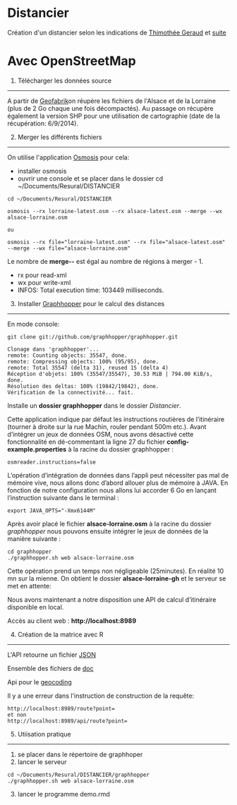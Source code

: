 Distancier
==========

Création d'un distancier selon les indications de [Thimothée Geraud](http://rgeomatic.hypotheses.org/134) et [suite](http://rgeomatic.hypotheses.org/157)

Avec OpenStreetMap
===================

1. Télécharger les données source
---------------------------------

A partir de [Geofabrik](http://download.geofabrik.de/europe/france.html)on réupère les fichiers de l'Alsace et de la Lorraine (plus de 2 Go chaque une fois décompactés). Au passage on récupère également la version SHP pour une utilisation de cartographie (date de la récupération: 6/9/2014).

2. Merger les différents fichiers
---------------------------------

On utilise l'application [Osmosis]() pour cela:

- installer osmosis
- ouvrir une console et se placer dans le dossier cd ~/Documents/Resural/DISTANCIER

```{r}
cd ~/Documents/Resural/DISTANCIER

osmosis --rx lorraine-latest.osm --rx alsace-latest.osm --merge --wx alsace-lorraine.osm

ou

osmosis --rx file="lorraine-latest.osm" --rx file="alsace-latest.osm" --merge --wx file="alsace-lorraine.osm"

```
Le nombre de __merge--__ est égal au nombre de régions à merger - 1.

- rx pour read-xml
- wx pour write-xml
- INFOS: Total execution time: 103449 milliseconds.


3. Installer [Graphhopper]() pour le calcul des distances
---------------------------------------------------------

En mode console: 

```{}
git clone git://github.com/graphhopper/graphhopper.git

Clonage dans 'graphhopper'...
remote: Counting objects: 35547, done.
remote: Compressing objects: 100% (95/95), done.
remote: Total 35547 (delta 31), reused 15 (delta 4)
Réception d'objets: 100% (35547/35547), 30.53 MiB | 794.00 KiB/s, done.
Résolution des deltas: 100% (19842/19842), done.
Vérification de la connectivité... fait.
```

Installe un __dossier graphhopper__ dans le dossier _Distancier_.

Cette application indique par défaut les instructions routières de l’itinéraire (tourner à droite sur la rue Machin, rouler pendant 500m etc.). Avant d’intégrer un jeux de données OSM, nous avons désactivé cette fonctionnalité en dé-commentant la ligne 27 du fichier __config-example.properties__ à la racine du dossier graphhopper :

```{r}
osmreader.instructions=false
```

L’opération d’intégration de données dans l’appli peut nécessiter pas mal de mémoire vive, nous allons donc d’abord allouer plus de mémoire à JAVA. En fonction de notre configuration nous allons lui accorder 6 Go en lançant l’instruction suivante dans le terminal :

```{r}
export JAVA_OPTS="-Xmx6144M"
```

Après avoir placé le fichier __alsace-lorraine.osm__ à la racine du dossier _graphhopper_ nous pouvons ensuite intégrer le jeux de données de la manière suivante :

```{r}
cd graphhopper
./graphhopper.sh web alsace-lorraine.osm
```

Cette opération prend un temps non négligeable (25minutes). En réalité 10 mn sur la mienne. On obtient le dossier __alsace-lorraine-gh__ et le serveur se met en attente:

Nous avons maintenant a notre disposition une API de calcul d’itinéraire disponible en local.

Accès au client web : __http://localhost:8989__


4. Création de la matrice avec R
---------------------------------

L'API retourne un fichier [JSON](https://github.com/graphhopper/web-api/blob/master/docs-routing.md)

Ensemble des fichiers de [doc](https://github.com/graphhopper/web-api/find/master)

Api pour le [geocoding](https://github.com/graphhopper/web-api/blob/master/docs-geocode.md)

Il y a une erreur dans l'instruction de construction de la requête:
```{r}
http://localhost:8989/route?point= 
et non 
http://localhost:8989/api/route?point=
```

5. Utiisation pratique
-----------------------

1. se placer dans le répertoire de graphhoper   
2. lancer le serveur  

```{}
cd ~/Documents/Resural/DISTANCIER/graphhopper
./graphhopper.sh web alsace-lorraine.osm
```

3. lancer le programme demo.rmd